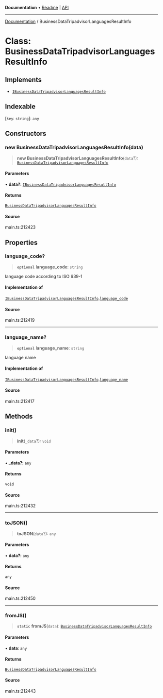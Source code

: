 **Documentation** • [Readme](../README.md) \| [API](../globals.md)

***

[Documentation](../README.md) / BusinessDataTripadvisorLanguagesResultInfo

# Class: BusinessDataTripadvisorLanguagesResultInfo

## Implements

- [`IBusinessDataTripadvisorLanguagesResultInfo`](../interfaces/IBusinessDataTripadvisorLanguagesResultInfo.md)

## Indexable

 \[`key`: `string`\]: `any`

## Constructors

### new BusinessDataTripadvisorLanguagesResultInfo(data)

> **new BusinessDataTripadvisorLanguagesResultInfo**(`data`?): [`BusinessDataTripadvisorLanguagesResultInfo`](BusinessDataTripadvisorLanguagesResultInfo.md)

#### Parameters

• **data?**: [`IBusinessDataTripadvisorLanguagesResultInfo`](../interfaces/IBusinessDataTripadvisorLanguagesResultInfo.md)

#### Returns

[`BusinessDataTripadvisorLanguagesResultInfo`](BusinessDataTripadvisorLanguagesResultInfo.md)

#### Source

main.ts:212423

## Properties

### language\_code?

> **`optional`** **language\_code**: `string`

language code according to ISO 639-1

#### Implementation of

[`IBusinessDataTripadvisorLanguagesResultInfo`](../interfaces/IBusinessDataTripadvisorLanguagesResultInfo.md).[`language_code`](../interfaces/IBusinessDataTripadvisorLanguagesResultInfo.md#language_code)

#### Source

main.ts:212419

***

### language\_name?

> **`optional`** **language\_name**: `string`

language name

#### Implementation of

[`IBusinessDataTripadvisorLanguagesResultInfo`](../interfaces/IBusinessDataTripadvisorLanguagesResultInfo.md).[`language_name`](../interfaces/IBusinessDataTripadvisorLanguagesResultInfo.md#language_name)

#### Source

main.ts:212417

## Methods

### init()

> **init**(`_data`?): `void`

#### Parameters

• **\_data?**: `any`

#### Returns

`void`

#### Source

main.ts:212432

***

### toJSON()

> **toJSON**(`data`?): `any`

#### Parameters

• **data?**: `any`

#### Returns

`any`

#### Source

main.ts:212450

***

### fromJS()

> **`static`** **fromJS**(`data`): [`BusinessDataTripadvisorLanguagesResultInfo`](BusinessDataTripadvisorLanguagesResultInfo.md)

#### Parameters

• **data**: `any`

#### Returns

[`BusinessDataTripadvisorLanguagesResultInfo`](BusinessDataTripadvisorLanguagesResultInfo.md)

#### Source

main.ts:212443
